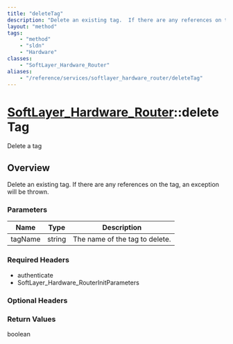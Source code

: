 ```yaml
---
title: "deleteTag"
description: "Delete an existing tag.  If there are any references on the tag, an exception will be thrown."
layout: "method"
tags:
    - "method"
    - "sldn"
    - "Hardware"
classes:
    - "SoftLayer_Hardware_Router"
aliases:
    - "/reference/services/softlayer_hardware_router/deleteTag"
---
```

# [SoftLayer_Hardware_Router](/reference/services/SoftLayer_Hardware_Router)::deleteTag

Delete a tag


## Overview 
Delete an existing tag.  If there are any references on the tag, an exception will be thrown. 

### Parameters 
|Name | Type | Description |
| --- | --- | --- |
|tagName| string| The name of the tag to delete.|


### Required Headers
* authenticate
* SoftLayer_Hardware_RouterInitParameters

### Optional Headers

### Return Values
boolean

